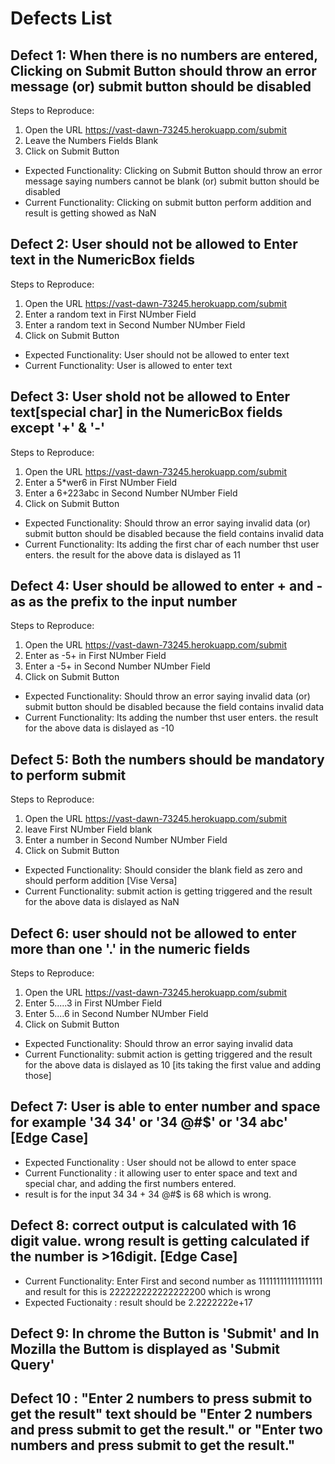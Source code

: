 # Defects List

## Defect 1: When there is no numbers are entered, Clicking on Submit Button should throw an error message (or) submit button should be disabled
Steps to Reproduce:

1. Open the URL https://vast-dawn-73245.herokuapp.com/submit
2. Leave the Numbers Fields Blank
3. Click on Submit Button
- Expected Functionality: Clicking on Submit Button should throw an error message saying numbers cannot be blank (or) submit button should be disabled
- Current Functionality: Clicking on submit button perform addition and result is getting showed as NaN

## Defect 2: User should not be  allowed to Enter text in the NumericBox fields
Steps to Reproduce:

1. Open the URL https://vast-dawn-73245.herokuapp.com/submit
2. Enter a random text in First NUmber Field
3. Enter a random text in Second Number NUmber Field
4. Click on Submit Button
- Expected Functionality: User should not be allowed to enter text
- Current Functionality: User is allowed to enter text

## Defect 3: User shold not be allowed to Enter text[special char] in the NumericBox fields except '+' & '-'
Steps to Reproduce:

1. Open the URL https://vast-dawn-73245.herokuapp.com/submit
2. Enter a 5*wer6 in First NUmber Field
3. Enter a 6+223abc in Second Number NUmber Field
4. Click on Submit Button
- Expected Functionality: Should throw an error saying invalid data (or) submit button should be disabled because the field contains invalid data
- Current Functionality: Its adding the first char of each number thst user enters. the result for the above data is dislayed as 11

## Defect 4: User should be allowed to enter + and - as as the prefix to the input number
Steps to Reproduce:

1. Open the URL https://vast-dawn-73245.herokuapp.com/submit
2. Enter as -5+ in First NUmber Field
3. Enter a -5+ in Second Number NUmber Field
4. Click on Submit Button
- Expected Functionality: Should throw an error saying invalid data (or) submit button should be disabled because the field contains invalid data
- Current Functionality: Its adding the number thst user enters. the result for the above data is dislayed as -10

## Defect 5: Both the numbers should be mandatory to perform submit
Steps to Reproduce:

1. Open the URL https://vast-dawn-73245.herokuapp.com/submit
2. leave First NUmber Field blank
3. Enter a number in Second Number NUmber Field
4. Click on Submit Button
- Expected Functionality: Should consider the blank field as zero and should perform addition [Vise Versa]
- Current Functionality: submit action is getting triggered and the result for the above data is dislayed as NaN

## Defect 6: user should not be allowed to enter more than one '.' in the numeric fields
Steps to Reproduce:

1. Open the URL https://vast-dawn-73245.herokuapp.com/submit
2. Enter 5.....3 in First NUmber Field
3. Enter 5....6 in Second Number NUmber Field
4. Click on Submit Button
- Expected Functionality: Should throw an error saying invalid data
- Current Functionality: submit action is getting triggered and the result for the above data is dislayed as 10 [its taking the first value and adding those]

## Defect 7: User is able to enter number and space for example '34 34' or '34 @#$' or '34 abc' [Edge Case] 
- Expected Functionality : User should not be allowd to enter space
- Current Functionality : it allowing user to enter space and text and special char, and adding the first numbers entered.
- result is for the input 34 34 + 34 @#$ is 68 which is wrong.

## Defect 8: correct output is calculated with 16 digit value. wrong result is getting calculated if the number is >16digit. [Edge Case]
- Current Functionality: Enter First and second number as 111111111111111111 and  result for this is 222222222222222200 which is wrong
- Expected Fuctionaity : result should be 2.2222222e+17

## Defect 9:  In chrome the Button is 'Submit' and In Mozilla the Buttom is displayed as 'Submit Query'  

## Defect 10 : "Enter 2 numbers to press submit to get the result" text should be "Enter 2 numbers and press submit to get the result." or "Enter two numbers and press submit to get the result."








